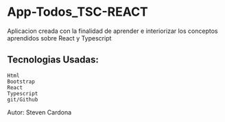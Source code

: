 # App-Todos_TSC-REACT
  
  Aplicacion creada con la finalidad de aprender e interiorizar los conceptos aprendidos sobre React y Typescript
  
  ## Tecnologias Usadas:
    Html
    Bootstrap
    React
    Typescript
    git/Github

Autor: Steven Cardona
